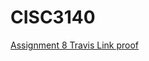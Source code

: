 # CISC3140

[Assignment 8 Travis Link proof](https://travis-ci.com/MathewDavidov/CISC3140/jobs/260001384)